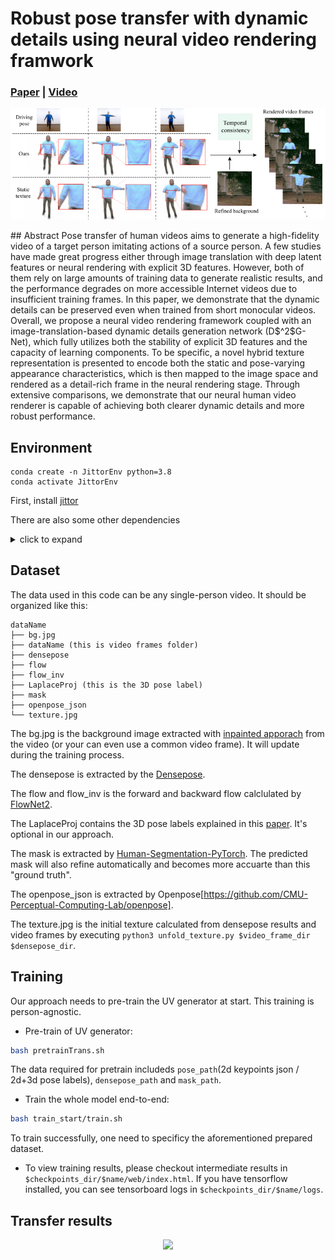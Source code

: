 # Robust pose transfer with dynamic details using neural video rendering framwork

### [Paper](https://ieeexplore.ieee.org/document/9756251) | [Video](https://www.bilibili.com/video/BV1y64y1C7ge/)<br>

<p align='center'>  
  <img src='imgs/teaser.png' width='600'/>
</p>
## Abstract
Pose transfer of human videos aims to generate a high-fidelity video of a target person imitating actions of a source person. A few studies have made great progress either through image translation with deep latent features or neural rendering with explicit 3D features. 
However, both of them rely on large amounts of training data to generate realistic results, and the performance degrades on more accessible Internet videos due to insufficient training frames.
In this paper, we demonstrate that the dynamic details can be preserved even when trained from short monocular videos.
Overall, we propose a neural video rendering framework coupled with an image-translation-based dynamic details generation network (D$^2$G-Net), which fully utilizes both the stability of explicit 3D features and the capacity of learning components.
To be specific, a novel hybrid texture representation is presented to encode both the static and pose-varying appearance characteristics, which is then mapped to the image space and rendered as a detail-rich frame in the neural rendering stage.
Through extensive comparisons, we demonstrate that our neural human video renderer is capable of achieving both clearer dynamic details and more robust performance.

## Environment 
```
conda create -n JittorEnv python=3.8 
conda activate JittorEnv
```
First, install [jittor](https://github.com/Jittor/jittor) 

There are also some other dependencies
<details>
<summary> click to expand </summary>

- opencv-python
- scikit-image
- scipy
- dominate
- tensorflow (for tensorboard)

</details>

## Dataset
The data used in this code can be any single-person video. It should be organized like this:
```
dataName
├── bg.jpg
├── dataName (this is video frames folder)
├── densepose
├── flow
├── flow_inv
├── LaplaceProj (this is the 3D pose label)
├── mask
├── openpose_json
└── texture.jpg
```
The bg.jpg is the background image extracted with [inpainted apporach](https://github.com/JiahuiYu/generative_inpainting) from the video (or your can even use a common video frame). It will update during the training process.

The densepose is extracted by the [Densepose](https://github.com/facebookresearch/detectron2/tree/master/projects/DensePose).

The flow and flow_inv is the forward and backward flow calclulated by [FlowNet2](https://github.com/NVIDIA/flownet2-pytorch).

The LaplaceProj contains the 3D pose labels explained in this [paper](https://arxiv.org/abs/2003.13510). It's optional in our approach.

The mask is extracted by [Human-Segmentation-PyTorch](https://github.com/thuyngch/Human-Segmentation-PyTorch). The predicted mask will also refine automatically and becomes more accuarte than this "ground truth".

The openpose_json is extracted by Openpose[https://github.com/CMU-Perceptual-Computing-Lab/openpose].

The texture.jpg is the initial texture calculated from densepose results and video frames by executing `python3 unfold_texture.py $video_frame_dir $densepose_dir`.

## Training
Our approach needs to pre-train the UV generator at start.  This training is person-agnostic. 

- Pre-train of UV generator:
```bash
bash pretrainTrans.sh
```
The data required for pretrain includeds `pose_path`(2d keypoints json / 2d+3d pose labels), `densepose_path` and  `mask_path`.

- Train the whole model end-to-end:
```bash
bash train_start/train.sh
```
To train successfully, one need to specificy the aforementioned prepared dataset.

- To view training results, please checkout intermediate results in `$checkpoints_dir/$name/web/index.html`.
If you have tensorflow installed, you can see tensorboard logs in `$checkpoints_dir/$name/logs`.

## Transfer results
<p align='center'>  
  <img src='imgs/teaser.gif' width='600'/>
</p>